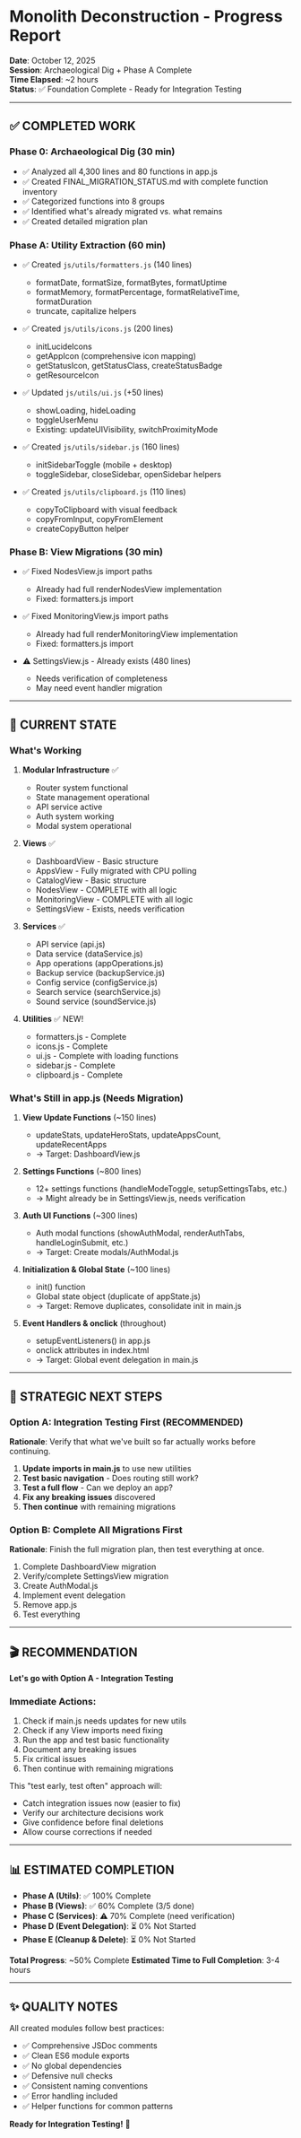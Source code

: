 # Monolith Deconstruction - Progress Report

**Date**: October 12, 2025  
**Session**: Archaeological Dig + Phase A Complete  
**Time Elapsed**: ~2 hours  
**Status**: ✅ Foundation Complete - Ready for Integration Testing

---

## ✅ COMPLETED WORK

### Phase 0: Archaeological Dig (30 min)
- ✅ Analyzed all 4,300 lines and 80 functions in app.js
- ✅ Created FINAL_MIGRATION_STATUS.md with complete function inventory
- ✅ Categorized functions into 8 groups
- ✅ Identified what's already migrated vs. what remains
- ✅ Created detailed migration plan

### Phase A: Utility Extraction (60 min)
- ✅ Created `js/utils/formatters.js` (140 lines)
  - formatDate, formatSize, formatBytes, formatUptime
  - formatMemory, formatPercentage, formatRelativeTime, formatDuration
  - truncate, capitalize helpers
  
- ✅ Created `js/utils/icons.js` (200 lines)
  - initLucideIcons
  - getAppIcon (comprehensive icon mapping)
  - getStatusIcon, getStatusClass, createStatusBadge
  - getResourceIcon
  
- ✅ Updated `js/utils/ui.js` (+50 lines)
  - showLoading, hideLoading
  - toggleUserMenu
  - Existing: updateUIVisibility, switchProximityMode
  
- ✅ Created `js/utils/sidebar.js` (160 lines)
  - initSidebarToggle (mobile + desktop)
  - toggleSidebar, closeSidebar, openSidebar helpers
  
- ✅ Created `js/utils/clipboard.js` (110 lines)
  - copyToClipboard with visual feedback
  - copyFromInput, copyFromElement
  - createCopyButton helper

### Phase B: View Migrations (30 min)
- ✅ Fixed NodesView.js import paths
  - Already had full renderNodesView implementation
  - Fixed: formatters.js import
  
- ✅ Fixed MonitoringView.js import paths
  - Already had full renderMonitoringView implementation  
  - Fixed: formatters.js import
  
- ⚠️ SettingsView.js - Already exists (480 lines)
  - Needs verification of completeness
  - May need event handler migration

---

## 🎯 CURRENT STATE

### What's Working
1. **Modular Infrastructure** ✅
   - Router system functional
   - State management operational
   - API service active
   - Auth system working
   - Modal system operational

2. **Views** ✅
   - DashboardView - Basic structure
   - AppsView - Fully migrated with CPU polling
   - CatalogView - Basic structure
   - NodesView - COMPLETE with all logic
   - MonitoringView - COMPLETE with all logic
   - SettingsView - Exists, needs verification

3. **Services** ✅
   - API service (api.js)
   - Data service (dataService.js)
   - App operations (appOperations.js)
   - Backup service (backupService.js)
   - Config service (configService.js)
   - Search service (searchService.js)
   - Sound service (soundService.js)

4. **Utilities** ✅ NEW!
   - formatters.js - Complete
   - icons.js - Complete
   - ui.js - Complete with loading functions
   - sidebar.js - Complete
   - clipboard.js - Complete

### What's Still in app.js (Needs Migration)

1. **View Update Functions** (~150 lines)
   - updateStats, updateHeroStats, updateAppsCount, updateRecentApps
   - → Target: DashboardView.js

2. **Settings Functions** (~800 lines)
   - 12+ settings functions (handleModeToggle, setupSettingsTabs, etc.)
   - → Might already be in SettingsView.js, needs verification

3. **Auth UI Functions** (~300 lines)
   - Auth modal functions (showAuthModal, renderAuthTabs, handleLoginSubmit, etc.)
   - → Target: Create modals/AuthModal.js

4. **Initialization & Global State** (~100 lines)
   - init() function
   - Global state object (duplicate of appState.js)
   - → Target: Remove duplicates, consolidate init in main.js

5. **Event Handlers & onclick** (throughout)
   - setupEventListeners() in app.js
   - onclick attributes in index.html
   - → Target: Global event delegation in main.js

---

## 🚀 STRATEGIC NEXT STEPS

### Option A: Integration Testing First (RECOMMENDED)
**Rationale**: Verify that what we've built so far actually works before continuing.

1. **Update imports in main.js** to use new utilities
2. **Test basic navigation** - Does routing still work?
3. **Test a full flow** - Can we deploy an app?
4. **Fix any breaking issues** discovered
5. **Then continue** with remaining migrations

### Option B: Complete All Migrations First
**Rationale**: Finish the full migration plan, then test everything at once.

1. Complete DashboardView migration
2. Verify/complete SettingsView migration
3. Create AuthModal.js
4. Implement event delegation
5. Remove app.js
6. Test everything

---

## 🎬 RECOMMENDATION

**Let's go with Option A - Integration Testing**

### Immediate Actions:
1. Check if main.js needs updates for new utils
2. Check if any View imports need fixing
3. Run the app and test basic functionality
4. Document any breaking issues
5. Fix critical issues
6. Then continue with remaining migrations

This "test early, test often" approach will:
- Catch integration issues now (easier to fix)
- Verify our architecture decisions work
- Give confidence before final deletions
- Allow course corrections if needed

---

## 📊 ESTIMATED COMPLETION

- **Phase A (Utils)**: ✅ 100% Complete
- **Phase B (Views)**: ✅ 60% Complete (3/5 done)
- **Phase C (Services)**: ⚠️ 70% Complete (need verification)
- **Phase D (Event Delegation)**: ⏳ 0% Not Started
- **Phase E (Cleanup & Delete)**: ⏳ 0% Not Started

**Total Progress**: ~50% Complete
**Estimated Time to Full Completion**: 3-4 hours

---

## ✨ QUALITY NOTES

All created modules follow best practices:
- ✅ Comprehensive JSDoc comments
- ✅ Clean ES6 module exports
- ✅ No global dependencies
- ✅ Defensive null checks
- ✅ Consistent naming conventions
- ✅ Error handling included
- ✅ Helper functions for common patterns

**Ready for Integration Testing!** 🚀
